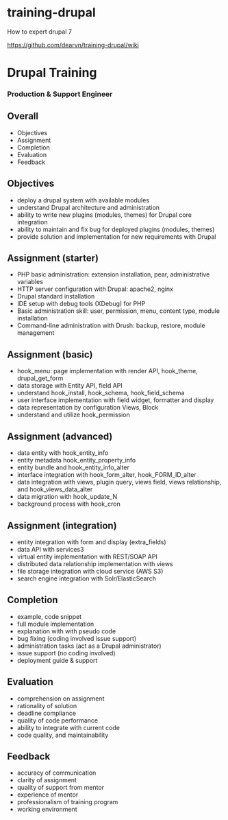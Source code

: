 # training-drupal
How to expert drupal 7

https://github.com/dearvn/training-drupal/wiki

# Drupal Training
### Production & Support Engineer

## Overall
* Objectives
* Assignment
* Completion
* Evaluation
* Feedback

## Objectives
* deploy a drupal system with available modules
* understand Drupal architecture and administration
* ability to write new plugins (modules, themes) for Drupal core integration
* ability to maintain and fix bug for deployed plugins (modules, themes)
* provide solution and implementation for new requirements with Drupal

## Assignment (starter)
* PHP basic administration: extension installation, pear, administrative variables
* HTTP server configuration with Drupal: apache2, nginx
* Drupal standard installation
* IDE setup with debug tools (XDebug) for PHP
* Basic administration skill: user, permission, menu, content type, module installation
* Command-line administration with Drush: backup, restore, module management


## Assignment (basic)
* hook_menu: page implementation with render API, hook_theme, drupal_get_form
* data storage with Entity API, field API
* understand hook_install, hook_schema, hook_field_schema
* user interface implementation with field widget, formatter and display
* data representation by configuration Views, Block
* understand and utilize hook_permission

## Assignment (advanced)
* data entity with hook_entity_info
* entity metadata hook_entity_property_info
* entity bundle and hook_entity_info_alter
* interface integration with hook_form_alter, hook_FORM_ID_alter
* data integration with views, plugin query, views field, views relationship, and hook_views_data_alter
* data migration with hook_update_N
* background process with hook_cron


## Assignment (integration)
* entity integration with form and display (extra_fields)
* data API with services3
* virtual entity implementation with REST/SOAP API
* distributed data relationship implementation with views
* file storage integration with cloud service (AWS S3)
* search engine integration with Solr/ElasticSearch

## Completion 
* example, code snippet
* full module implementation
* explanation with with pseudo code
* bug fixing (coding involved issue support)
* administration tasks (act as a Drupal administrator)
* issue support (no coding involved)
* deployment guide & support

## Evaluation
* comprehension on assignment
* rationality of solution
* deadline compliance
* quality of code performance
* ability to integrate with current code 
* code quality, and maintainability

## Feedback
* accuracy of communication
* clarity of assignment  
* quality of support from mentor
* experience of mentor
* professionalism of training program
* working environment

